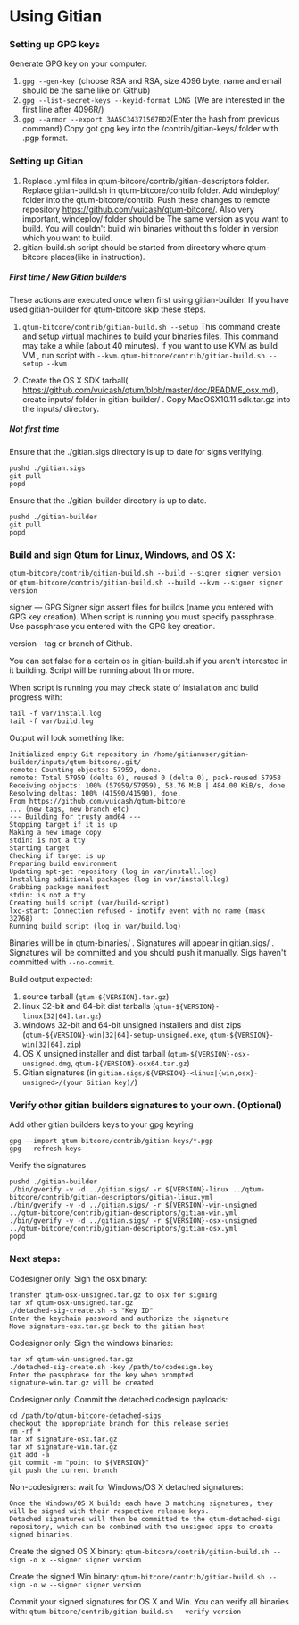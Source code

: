 Using Gitian
====================
### Setting up GPG keys
Generate GPG key on your computer:
1. ```gpg --gen-key ```(choose RSA and RSA, size 4096 byte, name and email should be the same like on Github)
2. ```gpg --list-secret-keys --keyid-format LONG ```(We are interested in the first line after 4096R/)
3. ```gpg --armor --export 3AA5C34371567BD2```(Enter the hash from previous command)
Copy got gpg key into the /contrib/gitian-keys/ folder with .pgp format.
### Setting up Gitian
1. Replace .yml files in qtum-bitcore/contrib/gitian-descriptors folder. Replace gitian-build.sh in qtum-bitcore/contrib folder. Add windeploy/ folder into the qtum-bitcore/contrib. Push these changes to remote repository https://github.com/vuicash/qtum-bitcore/. Also very important, windeploy/ folder should be The same version as you want to build. You will couldn't build win binaries without this folder in version which you want to build.
2. gitian-build.sh script should be started from directory where qtum-bitcore places(like in instruction).
##### First time / New Gitian builders
These actions are executed once when first using gitian-builder. If you have used gitian-builder for qtum-bitcore skip these steps.
1. ```qtum-bitcore/contrib/gitian-build.sh --setup``` This command create and setup virtual machines to build your binaries files. This command may take a while (about 40 minutes). If you want to use KVM as build VM , run script with ```--kvm```.
    ```qtum-bitcore/contrib/gitian-build.sh --setup --kvm```

2. Create the OS X SDK tarball( https://github.com/vuicash/qtum/blob/master/doc/README_osx.md), create inputs/ folder in gitian-builder/ . Copy MacOSX10.11.sdk.tar.gz into the inputs/ directory.
##### Not first time
Ensure that the ./gitian.sigs directory is up to date for signs verifying.

    pushd ./gitian.sigs
    git pull
    popd

Ensure that the ./gitian-builder directory is up to date.

    pushd ./gitian-builder
    git pull
    popd

### Build and sign Qtum for Linux, Windows, and OS X:

  ```qtum-bitcore/contrib/gitian-build.sh --build --signer signer version``` or
  ```qtum-bitcore/contrib/gitian-build.sh --build --kvm --signer signer version```

signer — GPG Signer sign assert files for builds (name you entered with GPG key creation). When script is running you must specify passphrase. Use passphrase you entered with the GPG key creation.

version - tag or branch of Github.

You can set false for a certain os in gitian-build.sh if you aren't interested in it building.
Script will be running about 1h or more.

When script is running you may check state of installation and build progress with:

    tail -f var/install.log
    tail -f var/build.log

Output will look something like:

    Initialized empty Git repository in /home/gitianuser/gitian-builder/inputs/qtum-bitcore/.git/
    remote: Counting objects: 57959, done.
    remote: Total 57959 (delta 0), reused 0 (delta 0), pack-reused 57958
    Receiving objects: 100% (57959/57959), 53.76 MiB | 484.00 KiB/s, done.
    Resolving deltas: 100% (41590/41590), done.
    From https://github.com/vuicash/qtum-bitcore
    ... (new tags, new branch etc)
    --- Building for trusty amd64 ---
    Stopping target if it is up
    Making a new image copy
    stdin: is not a tty
    Starting target
    Checking if target is up
    Preparing build environment
    Updating apt-get repository (log in var/install.log)
    Installing additional packages (log in var/install.log)
    Grabbing package manifest
    stdin: is not a tty
    Creating build script (var/build-script)
    lxc-start: Connection refused - inotify event with no name (mask 32768)
    Running build script (log in var/build.log)


Binaries will be in qtum-binaries/ . Signatures will appear in gitian.sigs/ . Signatures will be committed and you should push it manually. Sigs haven't committed with ```--no-commit```.

Build output expected:

  1. source tarball (`qtum-${VERSION}.tar.gz`)
  2. linux 32-bit and 64-bit dist tarballs (`qtum-${VERSION}-linux[32|64].tar.gz`)
  3. windows 32-bit and 64-bit unsigned installers and dist zips (`qtum-${VERSION}-win[32|64]-setup-unsigned.exe`, `qtum-${VERSION}-win[32|64].zip`)
  4. OS X unsigned installer and dist tarball (`qtum-${VERSION}-osx-unsigned.dmg`, `qtum-${VERSION}-osx64.tar.gz`)
  5. Gitian signatures (in `gitian.sigs/${VERSION}-<linux|{win,osx}-unsigned>/(your Gitian key)/`)

### Verify other gitian builders signatures to your own. (Optional)

Add other gitian builders keys to your gpg keyring

    gpg --import qtum-bitcore/contrib/gitian-keys/*.pgp
    gpg --refresh-keys

Verify the signatures

    pushd ./gitian-builder
    ./bin/gverify -v -d ../gitian.sigs/ -r ${VERSION}-linux ../qtum-bitcore/contrib/gitian-descriptors/gitian-linux.yml
    ./bin/gverify -v -d ../gitian.sigs/ -r ${VERSION}-win-unsigned ../qtum-bitcore/contrib/gitian-descriptors/gitian-win.yml
    ./bin/gverify -v -d ../gitian.sigs/ -r ${VERSION}-osx-unsigned ../qtum-bitcore/contrib/gitian-descriptors/gitian-osx.yml
    popd

### Next steps:

Codesigner only: Sign the osx binary:

    transfer qtum-osx-unsigned.tar.gz to osx for signing
    tar xf qtum-osx-unsigned.tar.gz
    ./detached-sig-create.sh -s "Key ID"
    Enter the keychain password and authorize the signature
    Move signature-osx.tar.gz back to the gitian host

Codesigner only: Sign the windows binaries:

    tar xf qtum-win-unsigned.tar.gz
    ./detached-sig-create.sh -key /path/to/codesign.key
    Enter the passphrase for the key when prompted
    signature-win.tar.gz will be created

Codesigner only: Commit the detached codesign payloads:

    cd /path/to/qtum-bitcore-detached-sigs
    checkout the appropriate branch for this release series
    rm -rf *
    tar xf signature-osx.tar.gz
    tar xf signature-win.tar.gz
    git add -a
    git commit -m "point to ${VERSION}"
    git push the current branch

Non-codesigners: wait for Windows/OS X detached signatures:

    Once the Windows/OS X builds each have 3 matching signatures, they will be signed with their respective release keys.
    Detached signatures will then be committed to the qtum-detached-sigs repository, which can be combined with the unsigned apps to create signed binaries.
Create the signed OS X binary:
```qtum-bitcore/contrib/gitian-build.sh --sign -o x --signer signer version```

Create the signed Win binary:
```qtum-bitcore/contrib/gitian-build.sh --sign -o w --signer signer version```

Commit your signed signatures for OS X and Win.
You can verify all binaries with:
```qtum-bitcore/contrib/gitian-build.sh --verify version```
